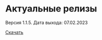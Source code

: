 # Актуальные релизы

Версия 1.1.5. Дата выхода: 07.02.2023

[Скачать](https://sorokinltd.github.io/franchisee-manag-doc.github.io/releases/СК_УФФ_1_1_5.cfe)
